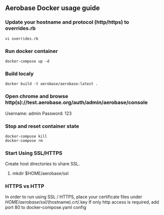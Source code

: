 ## Aerobase Docker usage guide

### Update your hostname and protocol (http/https) to overrides.rb
```
vi overrides.rb
```
### Run docker container
```
docker-compose up -d
```
### Build localy
```
docker build -t aerobase/aerobase:latest .
```
### Open chrome and browse http(s)://test.aerobase.org/auth/admin/aerobase/console
Username: admin
Password: 123

### Stop and reset container state
```
docker-compose kill
docker-compose rm
```
### Start Using SSL/HTTPS
Create host directories to share SSL.
1. mkdir $HOME/aerobase/ssl

### HTTPS vs HTTP
In order to run using SSL / HTTPS, place your certificate files under $HOME/aerobase/ssl/$(hostname).crt/.key
If only http access is required, add port 80 to docker-compose.yaml config

